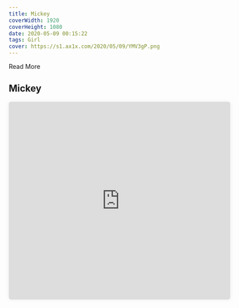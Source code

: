 ```yaml
---
title: Mickey
coverWidth: 1920
coverHeight: 1080
date: 2020-05-09 00:15:22
tags: Girl
cover: https://s1.ax1x.com/2020/05/09/YMV3gP.png
---
```


Read More
<!-- more -->

## Mickey

<iframe style="width:100%;height:450px;box-shadow:0px 0px 10px #eee;border-radius:5px" src="https://www.ddd.online/jq/webEdit/project/embedProject/VluzxaMg-vOQYpula-6skd2ZMX-hLVwwXY0" frameborder="0" allowvr allowfullscreen mozallowfullscreen="true" webkitallowfullscreen="true" onmousewheel="">
</iframe>